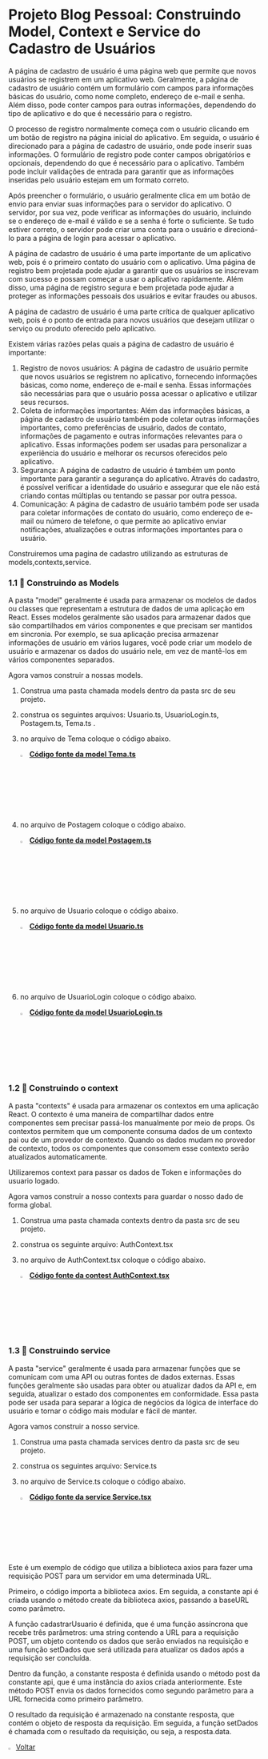 ﻿

<h1>Projeto Blog Pessoal: Construindo Model, Context e Service do Cadastro de Usuários</h1>

A página de cadastro de usuário é uma página web que permite que novos usuários se registrem em um aplicativo web. Geralmente, a página de cadastro de usuário contém um formulário com campos para informações básicas do usuário, como nome completo, endereço de e-mail e senha. Além disso, pode conter campos para outras informações, dependendo do tipo de aplicativo e do que é necessário para o registro.

O processo de registro normalmente começa com o usuário clicando em um botão de registro na página inicial do aplicativo. Em seguida, o usuário é direcionado para a página de cadastro de usuário, onde pode inserir suas informações. O formulário de registro pode conter campos obrigatórios e opcionais, dependendo do que é necessário para o aplicativo. Também pode incluir validações de entrada para garantir que as informações inseridas pelo usuário estejam em um formato correto.

Após preencher o formulário, o usuário geralmente clica em um botão de envio para enviar suas informações para o servidor do aplicativo. O servidor, por sua vez, pode verificar as informações do usuário, incluindo se o endereço de e-mail é válido e se a senha é forte o suficiente. Se tudo estiver correto, o servidor pode criar uma conta para o usuário e direcioná-lo para a página de login para acessar o aplicativo.

A página de cadastro de usuário é uma parte importante de um aplicativo web, pois é o primeiro contato do usuário com o aplicativo. Uma página de registro bem projetada pode ajudar a garantir que os usuários se inscrevam com sucesso e possam começar a usar o aplicativo rapidamente. Além disso, uma página de registro segura e bem projetada pode ajudar a proteger as informações pessoais dos usuários e evitar fraudes ou abusos.

A página de cadastro de usuário é uma parte crítica de qualquer aplicativo web, pois é o ponto de entrada para novos usuários que desejam utilizar o serviço ou produto oferecido pelo aplicativo.

Existem várias razões pelas quais a página de cadastro de usuário é importante:

1. Registro de novos usuários: A página de cadastro de usuário permite que novos usuários se registrem no aplicativo, fornecendo informações básicas, como nome, endereço de e-mail e senha. Essas informações são necessárias para que o usuário possa acessar o aplicativo e utilizar seus recursos.
2. Coleta de informações importantes: Além das informações básicas, a página de cadastro de usuário também pode coletar outras informações importantes, como preferências de usuário, dados de contato, informações de pagamento e outras informações relevantes para o aplicativo. Essas informações podem ser usadas para personalizar a experiência do usuário e melhorar os recursos oferecidos pelo aplicativo.
3. Segurança: A página de cadastro de usuário é também um ponto importante para garantir a segurança do aplicativo. Através do cadastro, é possível verificar a identidade do usuário e assegurar que ele não está criando contas múltiplas ou tentando se passar por outra pessoa.
4. Comunicação: A página de cadastro de usuário também pode ser usada para coletar informações de contato do usuário, como endereço de e-mail ou número de telefone, o que permite ao aplicativo enviar notificações, atualizações e outras informações importantes para o usuário.

Construiremos uma pagina de cadastro utilizando as estruturas de models,contexts,service.

<h3>1.1 👣 Construindo as Models </h3>

A pasta "model" geralmente é usada para armazenar os modelos de dados ou classes que representam a estrutura de dados de uma aplicação em React. Esses modelos geralmente são usados para armazenar dados que são compartilhados em vários componentes e que precisam ser mantidos em sincronia. Por exemplo, se sua aplicação precisa armazenar informações de usuário em vários lugares, você pode criar um modelo de usuário e armazenar os dados do usuário nele, em vez de mantê-los em vários componentes separados.

Agora vamos construir a nossas models.

1. Construa uma pasta chamada models dentro da pasta src de seu projeto.

2. construa os seguintes arquivos: Usuario.ts, UsuarioLogin.ts, Postagem.ts, Tema.ts .

3. no arquivo de Tema coloque o código abaixo.

   <div align="left"><img src="https://i.imgur.com/JACNZiR.png" title="source: imgur.com" width="3%"/> <a href="https://github.com/LucasCapSilva/blog-pessoal-react-2023/blob/cadastro-template/src/models/Tema.ts" target="_blank"><b>Código fonte da model Tema.ts</b></a> 

4. no arquivo de Postagem coloque o código abaixo.

   <div align="left"><img src="https://i.imgur.com/JACNZiR.png" title="source: imgur.com" width="3%"/> <a href="https://github.com/LucasCapSilva/blog-pessoal-react-2023/blob/cadastro-template/src/models/Postagem.ts" target="_blank"><b>Código fonte da model Postagem.ts</b></a> 

5. no arquivo de Usuario coloque o código abaixo.

   <div align="left"><img src="https://i.imgur.com/JACNZiR.png" title="source: imgur.com" width="3%"/> <a href="https://github.com/LucasCapSilva/blog-pessoal-react-2023/blob/cadastro-template/src/models/Usuario.ts" target="_blank"><b>Código fonte da model Usuario.ts</b></a> 

6. no arquivo de UsuarioLogin coloque o código abaixo.

   <div align="left"><img src="https://i.imgur.com/JACNZiR.png" title="source: imgur.com" width="3%"/> <a href="https://github.com/LucasCapSilva/blog-pessoal-react-2023/blob/cadastro-template/src/models/UsuarioLogin.ts" target="_blank"><b>Código fonte da model UsuarioLogin.ts</b></a> 

<h3>1.2 👣 Construindo o context</h3>

A pasta "contexts" é usada para armazenar os contextos em uma aplicação React. O contexto é uma maneira de compartilhar dados entre componentes sem precisar passá-los manualmente por meio de props. Os contextos permitem que um componente consuma dados de um contexto pai ou de um provedor de contexto. Quando os dados mudam no provedor de contexto, todos os componentes que consomem esse contexto serão atualizados automaticamente.

Utilizaremos context para passar os dados de Token e informações do usuario logado.

Agora vamos construir a nosso contexts para guardar o nosso dado de forma global.

1. Construa uma pasta chamada contexts dentro da pasta src de seu projeto.

2. construa os seguinte arquivo: AuthContext.tsx

3. no arquivo de AuthContext.tsx coloque o código abaixo.

   <div align="left"><img src="https://i.imgur.com/JACNZiR.png" title="source: imgur.com" width="3%"/> <a href="https://github.com/LucasCapSilva/blog-pessoal-react-2023/blob/cadastro-template/src/contexts/AuthContext.tsx" target="_blank"><b>Código fonte da contest AuthContext.tsx</b></a> 

<h3>1.3 👣 Construindo service </h3>

A pasta "service" geralmente é usada para armazenar funções que se comunicam com uma API ou outras fontes de dados externas. Essas funções geralmente são usadas para obter ou atualizar dados da API e, em seguida, atualizar o estado dos componentes em conformidade. Essa pasta pode ser usada para separar a lógica de negócios da lógica de interface do usuário e tornar o código mais modular e fácil de manter.

Agora vamos construir a nosso service.

1. Construa uma pasta chamada services dentro da pasta src de seu projeto.

2. construa os seguintes arquivo: Service.ts

3. no arquivo de Service.ts coloque o código abaixo.

   <div align="left"><img src="https://i.imgur.com/JACNZiR.png" title="source: imgur.com" width="3%"/> <a href="https://github.com/LucasCapSilva/blog-pessoal-react-2023/blob/cadastro-template/src/contexts/AuthContext.tsx" target="_blank"><b>Código fonte da service Service.tsx</b></a> 

Este é um exemplo de código que utiliza a biblioteca axios para fazer uma requisição POST para um servidor em uma determinada URL.

Primeiro, o código importa a biblioteca axios. Em seguida, a constante api é criada usando o método create da biblioteca axios, passando a baseURL como parâmetro.

A função cadastrarUsuario é definida, que é uma função assíncrona que recebe três parâmetros: uma string contendo a URL para a requisição POST, um objeto contendo os dados que serão enviados na requisição e uma função setDados que será utilizada para atualizar os dados após a requisição ser concluída.

Dentro da função, a constante resposta é definida usando o método post da constante api, que é uma instância do axios criada anteriormente. Este método POST envia os dados fornecidos como segundo parâmetro para a URL fornecida como primeiro parâmetro.

O resultado da requisição é armazenado na constante resposta, que contém o objeto de resposta da requisição. Em seguida, a função setDados é chamada com o resultado da requisição, ou seja, a resposta.data.



<div align="left"><a href="README.md"><img src="https://i.imgur.com/XMgF3gl.png" title="source: imgur.com" width="3%"/>Voltar</a></div>
